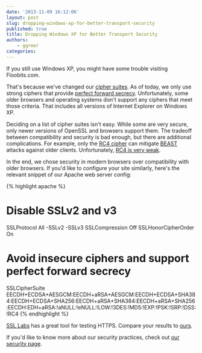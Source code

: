```yaml
---
date: '2013-11-09 16:12:06'
layout: post
slug: dropping-windows-xp-for-better-transport-security
published: true
title: Dropping Windows XP for Better Transport Security
authors:
    - ggreer
categories:
---
```


If you still use Windows XP, you might have some trouble visiting Floobits.com.

That's because we've changed our [cipher suites](http://en.wikipedia.org/wiki/Cipher_suite). As of today, we only use strong ciphers that provide [perfect forward secrecy](https://www.eff.org/deeplinks/2013/08/pushing-perfect-forward-secrecy-important-web-privacy-protection). Unfortunately, some older browsers and operating systems don't support any ciphers that meet those criteria. That includes all versions of Internet Explorer on Windows XP.

Deciding on a list of cipher suites isn't easy. While some are very secure, only newer versions of OpenSSL and browsers support them. The tradeoff between compatibility and security is bad enough, but there are additional complications. For example, only the [RC4 cipher](http://en.wikipedia.org/wiki/RC4) can mitigate [BEAST](http://en.wikipedia.org/wiki/Transport_Layer_Security#BEAST_attack) attacks against older clients. Unfortunately, [RC4 is very weak](http://blog.cryptographyengineering.com/2013/03/attack-of-week-rc4-is-kind-of-broken-in.html).

In the end, we chose security in modern browsers over compatibility with older browsers. If you'd like to configure your site similarly, here's the relevant snippet of our Apache web server config:

{% highlight apache %}
# Disable SSLv2 and v3
SSLProtocol All -SSLv2 -SSLv3
SSLCompression Off
SSLHonorCipherOrder On
# Avoid insecure ciphers and support perfect forward secrecy
SSLCipherSuite EECDH+ECDSA+AESGCM:EECDH+aRSA+AESGCM:EECDH+ECDSA+SHA384:EECDH+ECDSA+SHA256:EECDH+aRSA+SHA384:EECDH+aRSA+SHA256:EECDH:EDH+aRSA:!aNULL:!eNULL:!LOW:!3DES:!MD5:!EXP:!PSK:!SRP:!DSS:!RC4
{% endhighlight %}

[SSL Labs](https://www.ssllabs.com/ssltest/index.html) has a great tool for testing HTTPS. Compare your results to [ours](https://www.ssllabs.com/ssltest/analyze.html?d=floobits.com&s=54.200.46.41).

If you'd like to know more about our security practices, check out [our security page](https://floobits.com/security/).
